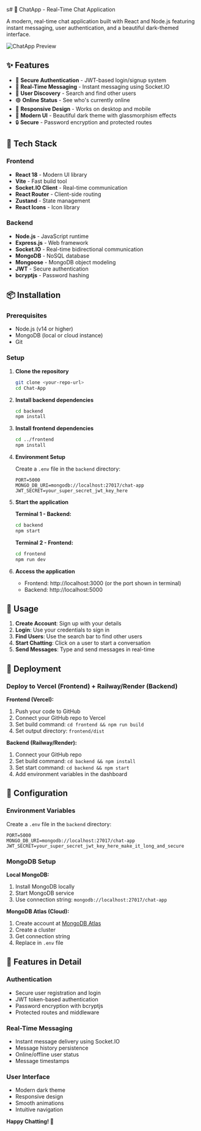 s# 💬 ChatApp - Real-Time Chat Application

A modern, real-time chat application built with React and Node.js featuring instant messaging, user authentication, and a beautiful dark-themed interface.

![ChatApp Preview](https://via.placeholder.com/800x400/1a1a2e/ffffff?text=ChatApp+Preview)

## ✨ Features

- 🔐 **Secure Authentication** - JWT-based login/signup system
- 💬 **Real-Time Messaging** - Instant messaging using Socket.IO
- 👥 **User Discovery** - Search and find other users
- 🟢 **Online Status** - See who's currently online
- 📱 **Responsive Design** - Works on desktop and mobile
- 🎨 **Modern UI** - Beautiful dark theme with glassmorphism effects
- 🔒 **Secure** - Password encryption and protected routes

## 🚀 Tech Stack

### Frontend
- **React 18** - Modern UI library
- **Vite** - Fast build tool
- **Socket.IO Client** - Real-time communication
- **React Router** - Client-side routing
- **Zustand** - State management
- **React Icons** - Icon library

### Backend
- **Node.js** - JavaScript runtime
- **Express.js** - Web framework
- **Socket.IO** - Real-time bidirectional communication
- **MongoDB** - NoSQL database
- **Mongoose** - MongoDB object modeling
- **JWT** - Secure authentication
- **bcryptjs** - Password hashing

## 📦 Installation

### Prerequisites
- Node.js (v14 or higher)
- MongoDB (local or cloud instance)
- Git

### Setup

1. **Clone the repository**
   ```bash
   git clone <your-repo-url>
   cd Chat-App
   ```

2. **Install backend dependencies**
   ```bash
   cd backend
   npm install
   ```

3. **Install frontend dependencies**
   ```bash
   cd ../frontend
   npm install
   ```

4. **Environment Setup**
   
   Create a `.env` file in the `backend` directory:
   ```env
   PORT=5000
   MONGO_DB_URI=mongodb://localhost:27017/chat-app
   JWT_SECRET=your_super_secret_jwt_key_here
   ```

5. **Start the application**
   
   **Terminal 1 - Backend:**
   ```bash
   cd backend
   npm start
   ```
   
   **Terminal 2 - Frontend:**
   ```bash
   cd frontend
   npm run dev
   ```

6. **Access the application**
   - Frontend: http://localhost:3000 (or the port shown in terminal)
   - Backend: http://localhost:5000

## 🎯 Usage

1. **Create Account**: Sign up with your details
2. **Login**: Use your credentials to sign in
3. **Find Users**: Use the search bar to find other users
4. **Start Chatting**: Click on a user to start a conversation
5. **Send Messages**: Type and send messages in real-time

## 🚀 Deployment

### Deploy to Vercel (Frontend) + Railway/Render (Backend)

**Frontend (Vercel):**
1. Push your code to GitHub
2. Connect your GitHub repo to Vercel
3. Set build command: `cd frontend && npm run build`
4. Set output directory: `frontend/dist`

**Backend (Railway/Render):**
1. Connect your GitHub repo
2. Set build command: `cd backend && npm install`
3. Set start command: `cd backend && npm start`
4. Add environment variables in the dashboard


## 🔧 Configuration

### Environment Variables

Create a `.env` file in the `backend` directory:

```env
PORT=5000
MONGO_DB_URI=mongodb://localhost:27017/chat-app
JWT_SECRET=your_super_secret_jwt_key_here_make_it_long_and_secure
```

### MongoDB Setup

**Local MongoDB:**
1. Install MongoDB locally
2. Start MongoDB service
3. Use connection string: `mongodb://localhost:27017/chat-app`

**MongoDB Atlas (Cloud):**
1. Create account at [MongoDB Atlas](https://www.mongodb.com/atlas)
2. Create a cluster
3. Get connection string
4. Replace in `.env` file

## 📱 Features in Detail

### Authentication
- Secure user registration and login
- JWT token-based authentication
- Password encryption with bcryptjs
- Protected routes and middleware

### Real-Time Messaging
- Instant message delivery using Socket.IO
- Message history persistence
- Online/offline user status
- Message timestamps

### User Interface
- Modern dark theme
- Responsive design
- Smooth animations
- Intuitive navigation


**Happy Chatting! 🎉**
